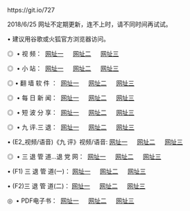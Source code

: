 <p>https://git.io/727
<p>2018/6/25 网址不定期更新，连不上时，请不同时间再试试。
<p>• 建议用谷歌或火狐官方浏览器访问。
<p>◎  • 视 频： 
<a href="http://cb.zgrco.com/tv/" target="_blank">网址一</a> 　 
<a href="http://zt.zhnh.info/9018.html" target="_blank">网址二</a> 　 
<a href="http://zt.zhnh.info/9449.html" target="_blank">网址三</a></p>
<p>◎ </span>  •  小 站：  
<a href="http://cb.zgrco.com/" target="_blank">网址一</a> 　 
<a href="http://zt.zhnh.info/" target="_blank">网址二</a> 　 
<a href="http://zt.zhnh.info/read/" target="_blank">网址三</a></p>
<p>◎  • 翻 墙 软 件 ：  
<a href="http://cb.zgrco.com/ff/" target="_blank">网址一</a> 　 
<a href="http://zt.zhnh.info/s/read/a1_nd.html" target="_blank">网址二</a> 　 
<a href="http://zt.zhnh.info/ff/index.html" target="_blank">网址三</a></p>
<p>◎ </span>  • 每 日 新 闻：  
<a href="http://cb.zgrco.com/day/" target="_blank">网址一</a> 　 
<a href="http://zt.zhnh.info/day/" target="_blank">网址二</a> 　 
<a href="http://zt.zhnh.info/day/index.html" target="_blank">网址三</a></p>
<p>◎ </span>  • 短 波 分 享：  
<a href="http://cb.zgrco.com/h/" target="_blank">网址一</a> 　 
<a href="http://zt.zhnh.info/h/" target="_blank">网址二</a> 　 
<a href="http://zt.zhnh.info/h/index.html" target="_blank">网址三</a></p>
<p>◎   • 九 评.三 退：  
<a href="http://cb.zgrco.com/t/" target="_blank">网址一</a> 　 
<a href="http://zt.zhnh.info/v2/index.html" target="_blank">网址二</a> 　 
<a href="http://zt.zhnh.info/tt/index.html" target="_blank">网址三</a> 　</p>
<p>  • (E2_视频/语音)《九 评》视频/语音: 
<a href="http://zt.zhnh.info/7738.html" target="_blank">网址一</a> 　 
<a href="http://zt.zhnh.info/7614.html" target="_blank">网址二</a> 　 
<a href="http://zt.zhnh.info/7633.html" target="_blank">网址三</a></p>
<p>◎   • 三 退 管 道...退 党 网：  
<a href="http://cb.zgrco.com/go/td1.html" target="_blank">网址一</a> 　 
<a href="http://zt.zhnh.info/go/td2.html" target="_blank">网址二</a> 　 
<a href="http://zt.zhnh.info/go/td3.html" target="_blank">网址三</a></p>
<p>  • (F1) 三 退 管 道(一)： 
<a href="http://cb.zgrco.com/dd/" target="_blank">网址一</a> 　 
<a href="http://zt.zhnh.info/s/read/a1_tdx.html" target="_blank">网址二</a> 　 
<a href="http://zt.zhnh.info/dd/" target="_blank">网址三</a></p>
<p>  • (F2)三 退 管 道(二)： 
<a href="http://zt.zhnh.info/d/" target="_blank">网址一</a> 　 
<a href="http://cb.zgrco.com/d/index.html" target="_blank">网址二</a> 　 
<a href="http://zt.zhnh.info/d/" target="_blank">网址三</a></p>
<p>◎   • PDF电子书：  
<a href="http://zt.zhnh.info/p/" target="_blank">网址一</a> 　 
<a href="http://cb.zgrco.com/p/index.html" target="_blank">网址二</a> 　 
<a href="http://zt.zhnh.info/p/" target="_blank">网址三</a></p>
